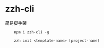 # zzh-cli
简易脚手架

```shell
    npm i zzh-cli -g
```
```shell
    zzh init <template-name> [project-name]
```

